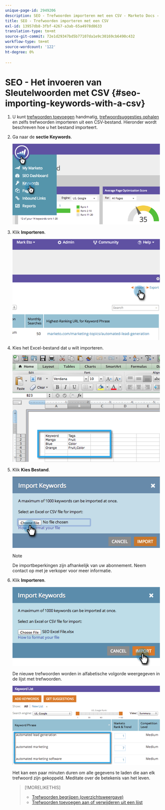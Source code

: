 ```yaml
---
unique-page-id: 2949206
description: SEO - Trefwoorden importeren met een CSV - Marketo Docs - Productdocumentatie
title: SEO - Trefwoorden importeren met een CSV
exl-id: 13957db8-3fbf-4267-a3ab-65a4978d8633
translation-type: tm+mt
source-git-commit: 72e1d29347bd5b77107da1e9c30169cb6490c432
workflow-type: tm+mt
source-wordcount: '122'
ht-degree: 0%

---
```


# SEO - Het invoeren van Sleutelwoorden met CSV {#seo-importing-keywords-with-a-csv}

1. U kunt [trefwoorden toevoegen](/help/marketo/product-docs/additional-apps/seo/keywords/seo-add-keywords.md) handmatig, [trefwoordsuggesties ophalen](/help/marketo/product-docs/additional-apps/seo/keywords/seo-get-suggested-keywords.md) en zelfs trefwoorden importeren uit een CSV-bestand. Hieronder wordt beschreven hoe u het bestand importeert.

1. Ga naar de **sectie Keywords**.

   ![](assets/image2014-9-18-11-3a44-3a25.png)

1. Klik **Importeren**.

   ![](assets/image2014-9-18-11-3a44-3a36.png)

1. Kies het Excel-bestand dat u wilt importeren.

   ![](assets/image2014-9-18-11-3a44-3a42.png)

1. Klik **Kies Bestand**.

   ![](assets/image2014-9-18-11-3a44-3a46.png)

   >[!NOTE]
   >
   >De importbeperkingen zijn afhankelijk van uw abonnement. Neem contact op met je verkoper voor meer informatie.

1. Klik **Importeren**.

   ![](assets/image2014-9-18-11-3a45-3a25.png)

   De nieuwe trefwoorden worden in alfabetische volgorde weergegeven in de lijst met trefwoorden.

   ![](assets/image2014-9-18-11-3a45-3a30.png)

   Het kan een paar minuten duren om alle gegevens te laden die aan elk trefwoord zijn gekoppeld. Meditate over de betekenis van het leven.

   >[!MORELIKETHIS]
   >
   >* [Trefwoorden begrijpen (overzichtsweergave)](/help/marketo/product-docs/additional-apps/seo/keywords/seo-understanding-keywords.md)
   >* [Trefwoorden toevoegen aan of verwijderen uit een lijst](/help/marketo/product-docs/additional-apps/seo/keywords/seo-add-remove-keywords-from-a-list.md)

